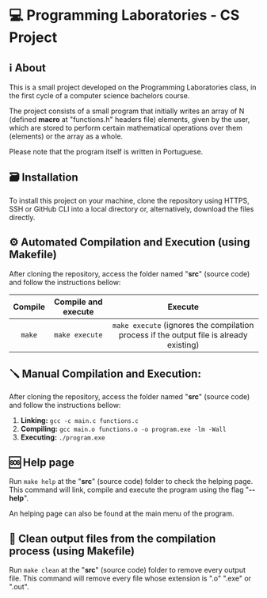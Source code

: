 # 💻 Programming Laboratories - CS Project

## ℹ️ About

This is a small project developed on the Programming Laboratories class, in the first cycle of a computer science bachelors course.

The project consists of a small program that initially writes an array of N (defined **macro** at "functions.h" headers file) elements, given by the user, which are stored to perform certain mathematical operations over them (elements) or the array as a whole.

Please note that the program itself is written in Portuguese.

## 🗃️ Installation

To install this project on your machine, clone the repository using HTTPS, SSH or GitHub CLI into a local directory or, alternatively, download the files directly.

## ⚙️ Automated Compilation and Execution (using Makefile)

After cloning the repository, access the folder named "**src**" (source code) and follow the instructions bellow:

| Compile | Compile and execute   | Execute                                                                                 |
|:-------:|:---------------------:|:---------------------------------------------------------------------------------------:|
| `make`  | `make execute`        | `make execute` (ignores the compilation process if the output file is already existing) |

## 🪛 Manual Compilation and Execution:

After cloning the repository, access the folder named "**src**" (source code) and follow the instructions bellow:

1. **Linking:** `gcc -c main.c functions.c`
2. **Compiling:** `gcc main.o functions.o -o program.exe -lm -Wall`
3. **Executing:** `./program.exe`

## 🆘 Help page

Run `make help` at the "**src**" (source code) folder to check the helping page. This command will link, compile and execute the program using the flag "**--help**".

An helping page can also be found at the main menu of the program.

## 🧹 Clean output files from the compilation process (using Makefile)

Run `make clean` at the "**src**" (source code) folder to remove every output file. This command will remove every file whose extension is ".o" ".exe" or ".out". 
